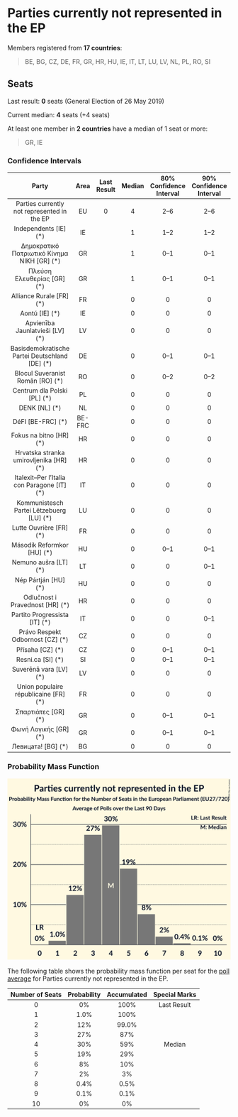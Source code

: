 # Parties currently not represented in the EP

Members registered from **17 countries**:

> BE, BG, CZ, DE, FR, GR, HR, HU, IE, IT, LT, LU, LV, NL, PL, RO, SI

## Seats

Last result: **0** seats (General Election of 26 May 2019)

Current median: **4** seats (+4 seats)

At least one member in **2 countries** have a median of 1 seat or more:

> GR, IE

### Confidence Intervals

| Party | Area | Last Result | Median | 80% Confidence Interval | 90% Confidence Interval | 95% Confidence Interval | 99% Confidence Interval |
|:-----:|:----:|:-----------:|:------:|:-----------------------:|:-----------------------:|:-----------------------:|:-----------------------:|
| Parties currently not represented in the EP | EU | 0 | 4 | 2–6 | 2–6 | 2–7 | 1–7 |
| Independents [IE] (*) | IE | | 1 | 1–2 | 1–2 | 1–2 | 1–2 |
| Δημοκρατικό Πατριωτικό Κίνημα ΝΙΚΗ [GR] (*) | GR | | 1 | 0–1 | 0–1 | 0–1 | 0–2 |
| Πλεύση Ελευθερίας [GR] (*) | GR | | 1 | 0–1 | 0–1 | 0–1 | 0–1 |
| Alliance Rurale [FR] (*) | FR | | 0 | 0 | 0 | 0 | 0 |
| Aontú [IE] (*) | IE | | 0 | 0 | 0 | 0 | 0 |
| Apvienība Jaunlatvieši [LV] (*) | LV | | 0 | 0 | 0 | 0 | 0 |
| Basisdemokratische Partei Deutschland [DE] (*) | DE | | 0 | 0–1 | 0–1 | 0–1 | 0–1 |
| Blocul Suveranist Român [RO] (*) | RO | | 0 | 0–2 | 0–2 | 0–2 | 0–2 |
| Centrum dla Polski [PL] (*) | PL | | 0 | 0 | 0 | 0 | 0 |
| DENK [NL] (*) | NL | | 0 | 0 | 0 | 0 | 0 |
| DéFI [BE-FRC] (*) | BE-FRC | | 0 | 0 | 0 | 0 | 0 |
| Fokus na bitno [HR] (*) | HR | | 0 | 0 | 0 | 0 | 0 |
| Hrvatska stranka umirovljenika [HR] (*) | HR | | 0 | 0 | 0 | 0 | 0 |
| Italexit–Per l’Italia con Paragone [IT] (*) | IT | | 0 | 0 | 0 | 0 | 0 |
| Kommunistesch Partei Lëtzebuerg [LU] (*) | LU | | 0 | 0 | 0 | 0 | 0 |
| Lutte Ouvrière [FR] (*) | FR | | 0 | 0 | 0 | 0 | 0 |
| Második Reformkor [HU] (*) | HU | | 0 | 0–1 | 0–1 | 0–1 | 0–1 |
| Nemuno aušra [LT] (*) | LT | | 0 | 0 | 0–1 | 0–1 | 0–1 |
| Nép Pártján [HU] (*) | HU | | 0 | 0 | 0 | 0 | 0–1 |
| Odlučnost i Pravednost [HR] (*) | HR | | 0 | 0 | 0 | 0 | 0 |
| Partito Progressista [IT] (*) | IT | | 0 | 0 | 0–1 | 0–1 | 0–1 |
| Právo Respekt Odbornost [CZ] (*) | CZ | | 0 | 0 | 0 | 0 | 0 |
| Přísaha [CZ] (*) | CZ | | 0 | 0–1 | 0–1 | 0–1 | 0–1 |
| Resni.ca [SI] (*) | SI | | 0 | 0–1 | 0–1 | 0–1 | 0–1 |
| Suverēnā vara [LV] (*) | LV | | 0 | 0 | 0 | 0 | 0 |
| Union populaire républicaine [FR] (*) | FR | | 0 | 0 | 0 | 0 | 0 |
| Σπαρτιάτες [GR] (*) | GR | | 0 | 0–1 | 0–1 | 0–1 | 0–1 |
| Φωνή Λογικής [GR] (*) | GR | | 0 | 0–1 | 0–1 | 0–1 | 0–1 |
| Левицата! [BG] (*) | BG | | 0 | 0 | 0 | 0 | 0 |

### Probability Mass Function

![Graph with seats probability mass function not yet produced](average-2024-04-15-seats-pmf-partiescurrentlynotrepresentedintheep.png "Seats Probability Mass Function")

The following table shows the probability mass function per seat for the [poll average](average-2024-04-15.html) for Parties currently not represented in the EP.

| Number of Seats | Probability | Accumulated | Special Marks |
|:---------------:|:-----------:|:-----------:|:-------------:|
| 0 | 0% | 100% | Last Result |
| 1 | 1.0% | 100% |  |
| 2 | 12% | 99.0% |  |
| 3 | 27% | 87% |  |
| 4 | 30% | 59% | Median |
| 5 | 19% | 29% |  |
| 6 | 8% | 10% |  |
| 7 | 2% | 3% |  |
| 8 | 0.4% | 0.5% |  |
| 9 | 0.1% | 0.1% |  |
| 10 | 0% | 0% |  |


